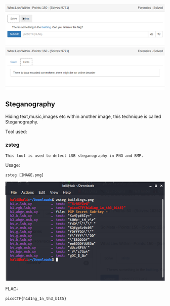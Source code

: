 ![](./images/question.png)
![](./images/hint.png)

## Steganography

Hiding text,music,images etc within another image, this technique is called Steganography.

Tool used:
### zsteg
```
This tool is used to detect LSB steganography in PNG and BMP.
```
Usage:

```
zsteg [IMAGE.png]
```

![](./images/img1.png)

FLAG:
```
picoCTF{h1d1ng_1n_th3_b1t5}
```
